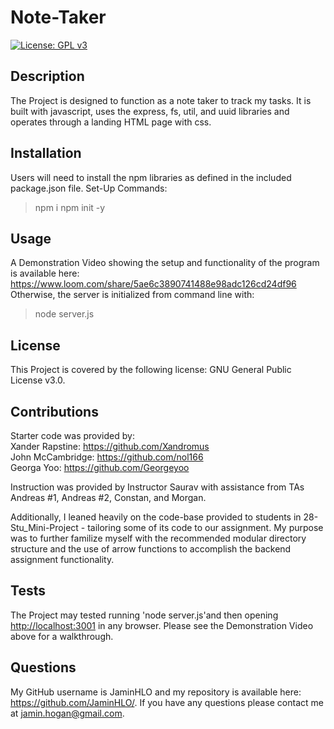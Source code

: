 # Note-Taker

[![License: GPL v3](https://img.shields.io/badge/License-GPLv3-blue.svg)](https://www.gnu.org/licenses/gpl-3.0)

## Description
    
The Project is designed to function as a note taker to track my tasks. It is built with javascript, uses the express, fs, util, and uuid  libraries and operates through a landing HTML page with css. 
    
## Installation

Users will need to install the npm libraries as defined in the included package.json file.
Set-Up Commands:
>npm i 
>npm init -y

## Usage

A Demonstration Video showing the setup and functionality of the program is available here: <https://www.loom.com/share/5ae6c3890741488e98adc126cd24df96> 
Otherwise, the server is initialized from command line with:
>node server.js

## License

This Project is covered by the following license: GNU General Public License v3.0.

## Contributions

Starter code was provided by: <br>
Xander Rapstine: https://github.com/Xandromus <br>
John McCambridge: https://github.com/nol166 <br>
Georga Yoo: https://github.com/Georgeyoo

Instruction was provided by Instructor Saurav with assistance from TAs Andreas #1, Andreas #2, Constan, and Morgan. 

Additionally, I leaned heavily on the code-base provided to students in 28-Stu_Mini-Project - tailoring some of its code to our assignment. My purpose was to further familize myself with the recommended modular directory structure and the use of arrow functions to accomplish the backend assignment functionality.

## Tests

The Project may tested running 'node server.js'and then opening <http://localhost:3001> in any browser. Please see the Demonstration Video above for a walkthrough.

## Questions

My GitHub username is JaminHLO and my repository is available here: <https://github.com/JaminHLO/>.
If you have any questions please contact me at <jamin.hogan@gmail.com>.
